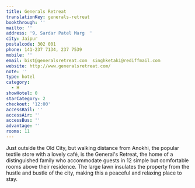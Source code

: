 ```yaml
---
title: Generals Retreat
translationKey: generals-retreat
bookthrough: ''
mailto: ''
address: '9, Sardar Patel Marg  '
city: Jaipur
postalcode: 302 001
phone: 141-237 7134, 237 7539
mobile: ''
email: bist@generalsretreat.com  singhketaki@rediffmail.com
website: http://www.generalsretreat.com/
note: ''
type: hotel
category:
  - H
showHotel: 0
starCategory: 2
checkout: '12:00'
accessRail: ''
accessAir: ''
accessBus: ''
advantage: ''
rooms: 11
---
```

Just outside the Old City, but walking distance from Anokhi, the popular textile store with a lovely café, is the General's Retreat, the home of a distinguished family who accommodate guests in 12 simple but comfortable rooms above their residence. The large lawn insulates the property from the hustle and bustle of the city, making this a peaceful and relaxing place to stay.